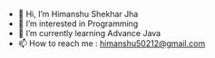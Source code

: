 - 👋 Hi, I’m Himanshu Shekhar Jha
- 👀 I’m interested in Programming
- 🌱 I’m currently learning Advance Java
- 📫 How to reach me : himanshu50212@gmail.com

<!---
himanshu50212/himanshu50212 is a ✨ special ✨ repository because its `README.md` (this file) appears on your GitHub profile.
You can click the Preview link to take a look at your changes.
--->
